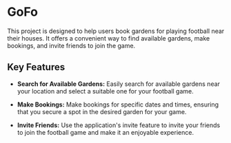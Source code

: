 # GoFo

This project is designed to help users book gardens for playing football near their houses. It offers a convenient way to find available gardens, make bookings, and invite friends to join the game.


## Key Features

- **Search for Available Gardens:** Easily search for available gardens near your location and select a suitable one for your football game.

- **Make Bookings:** Make bookings for specific dates and times, ensuring that you secure a spot in the desired garden for your game.

- **Invite Friends:** Use the application's invite feature to invite your friends to join the football game and make it an enjoyable experience.

